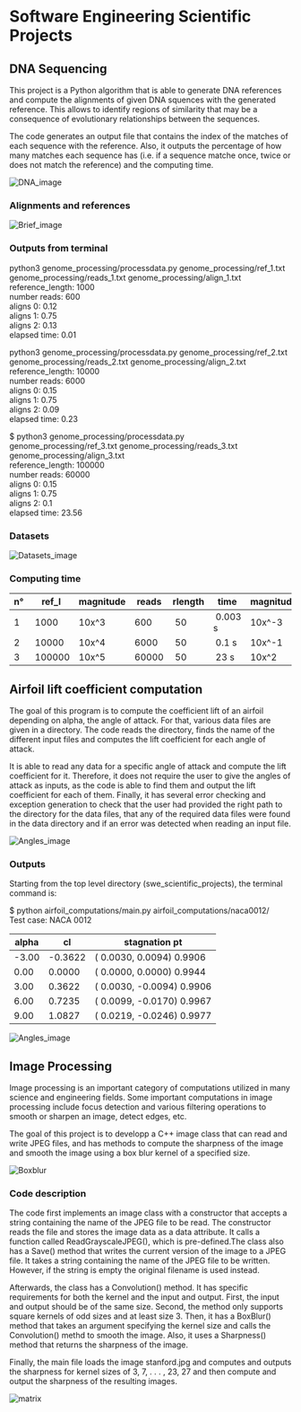 # Software Engineering Scientific Projects

## DNA Sequencing 

This project is a Python algorithm that is able to generate DNA references and 
compute the alignments of given DNA squences with the generated reference. This
allows to identify regions of similarity that may be a consequence of 
evolutionary relationships between the sequences. <br/>

The code generates an output file that contains the index of the matches of each 
sequence with the reference. Also, it outputs the percentage of how many matches
each sequence has (i.e. if a sequence matche once, twice or does not match the 
reference) and the computing time.

![DNA_image](https://github.com/tlemenestrel/swe_scientific_projects/blob/master/genome_processing/images/dna.jpg)

### Alignments and references

![Brief_image](https://github.com/tlemenestrel/swe_scientific_projects/blob/master/genome_processing/images/alignments.png)

### Outputs from terminal

python3 genome_processing/processdata.py genome_processing/ref_1.txt genome_processing/reads_1.txt genome_processing/align_1.txt<br/>
reference_length: 1000<br/>
number reads: 600<br/>
aligns 0: 0.12<br/>
aligns 1: 0.75<br/>
aligns 2: 0.13<br/>
elapsed time: 0.01<br/>

python3 genome_processing/processdata.py genome_processing/ref_2.txt genome_processing/reads_2.txt genome_processing/align_2.txt <br/>
reference_length: 10000<br/>
number reads: 6000<br/>
aligns 0: 0.15<br/>
aligns 1: 0.75<br/>
aligns 2: 0.09<br/>
elapsed time: 0.23<br/>

$ python3 genome_processing/processdata.py genome_processing/ref_3.txt genome_processing/reads_3.txt genome_processing/align_3.txt<br/>
reference_length: 100000<br/>
number reads: 60000<br/>
aligns 0: 0.15<br/>
aligns 1: 0.75<br/>
aligns 2: 0.1<br/>
elapsed time: 23.56<br/>

### Datasets

![Datasets_image](https://github.com/tlemenestrel/swe_scientific_projects/blob/master/genome_processing/images/datasets.png)

### Computing time

|n°| ref_l	 |  magnitude	|reads	| rlength | time   |   magnitude
|---|---|---|---|---|---|---|
|1 | 1000       |10x^3 		| 600    | 50    | 0.003 s |10x^-3
|2 | 10000      |10x^4		| 6000   | 50    | 0.1   s |10x^-1
|3 | 100000     |10x^5	    | 60000  | 50    | 23    s |10x^2

## Airfoil lift coefficient computation

The goal of this program is to compute the coefficient lift of an airfoil depending
on alpha, the angle of attack. For that, various data files are given in a 
directory. The code reads the directory, finds the name of the different input 
files and computes the lift coefficient for each angle of attack.  <br/>

It is able to read any data for a specific angle of attack and compute the lift coefficient for 
it. Therefore, it does not require the user to give the angles of attack as inputs,
 as the code is able to find them and output the lift coefficient for each of them.
Finally, it has several error checking and exception generation to check
that the user had provided the right path to the directory for the data files, 
that any of the required data files were found in the data directory and if an 
error was detected when reading an input file.

![Angles_image](https://github.com/tlemenestrel/swe_scientific_projects/blob/master/airfoil_computations/images/angles.png)

### Outputs

Starting from the top level directory (swe_scientific_projects), the terminal command is:

$ python airfoil_computations/main.py airfoil_computations/naca0012/<br/>
Test case: NACA 0012<br/>

|alpha  | cl      |stagnation pt|
|-----  |-------  |--------------------------|
|-3.00  |-0.3622  |( 0.0030,  0.0094)  0.9906|
| 0.00  | 0.0000  |( 0.0000,  0.0000)  0.9944|
| 3.00  | 0.3622  |( 0.0030, -0.0094)  0.9906|
| 6.00  | 0.7235  |( 0.0099, -0.0170)  0.9967|
| 9.00  | 1.0827  |( 0.0219, -0.0246)  0.9977|

![Angles_image](https://github.com/tlemenestrel/swe_scientific_projects/blob/master/airfoil_computations/images/airfoil.png)

## Image Processing

Image processing is an important category of computations utilized in many science and engineering fields. Some important computations in image processing include focus detection and various filtering operations to smooth or sharpen an image, detect edges, etc.

The goal of this project is to developp a C++ image class that can read and write JPEG files, and has methods to compute the sharpness of the image and smooth the image using a box blur kernel of a specified size.

![Boxblur](https://github.com/tlemenestrel/swe_scientific_projects/blob/master/image_processing/boxblur.png)

### Code description

The code first implements an image class with a constructor that accepts a string
containing the name of the JPEG file to be read. The constructor reads the file 
and stores the image data as a data attribute. It calls a function called
ReadGrayscaleJPEG(), which is pre-defined.The class also has a Save() method that writes the current version of the image 
to a JPEG file. It takes a string containing the name of the JPEG file to be 
written. However, if the string is empty the original filename is used instead.

Afterwards, the class has a Convolution() method. It has specific requirements
for both the kernel and the input and output. First, the input and output should
 be of the same size. Second, the method only supports square kernels of odd 
 sizes and at least size 3. Then, it has a BoxBlur() method that takes an argument specifying the kernel 
size and calls the Convolution() methd to smooth the image. Also, it uses a Sharpness() method that returns the sharpness of the image. 

Finally, the main file loads the image stanford.jpg and computes and outputs 
the sharpness for kernel sizes of 3, 7, . . . , 23, 27 and then compute and 
output the sharpness of the resulting images.

![matrix](https://github.com/tlemenestrel/swe_scientific_projects/blob/master/image_processing/matrix.png)
